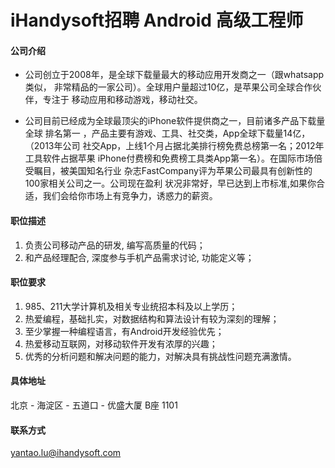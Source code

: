 iHandysoft招聘 Android 高级工程师
==========

#### 公司介绍
- 公司创立于2008年，是全球下载量最大的移动应用开发商之一（跟whatsapp类似， 
非常精品的一家公司）。全球用户量超过10亿，是苹果公司全球合作伙伴，专注于 
移动应用和移动游戏，移动社交。 
  
- 公司目前已经成为全球最顶尖的iPhone软件提供商之一，目前诸多产品下载量全球 
排名第一 ，产品主要有游戏、工具、社交类，App全球下载量14亿，（2013年公司 
社交App，上线1个月占据北美排行榜免费总榜第一名；2012年工具软件占据苹果 
iPhone付费榜和免费榜工具类App第一名）。在国际市场倍受瞩目，被美国知名行业 
杂志FastCompany评为苹果公司最具有创新性的100家相关公司之一。公司现在盈利 
状况非常好，早已达到上市标准,如果你合适，我们会给你市场上有竞争力，诱惑力的薪资。

#### 职位描述
1. 负责公司移动产品的研发, 编写高质量的代码；  
2. 和产品经理配合, 深度参与手机产品需求讨论, 功能定义等；

#### 职位要求 
1. 985、211大学计算机及相关专业统招本科及以上学历；
2. 热爱编程，基础扎实，对数据结构和算法设计有较为深刻的理解；
3. 至少掌握一种编程语言，有Android开发经验优先；
4. 热爱移动互联网，对移动软件开发有浓厚的兴趣；
5. 优秀的分析问题和解决问题的能力，对解决具有挑战性问题充满激情。

#### 具体地址
北京 - 海淀区 - 五道口 - 优盛大厦 B座 1101

#### 联系方式
[yantao.lu@ihandysoft.com](mailto:yantao.lu@ihandysoft.com)  